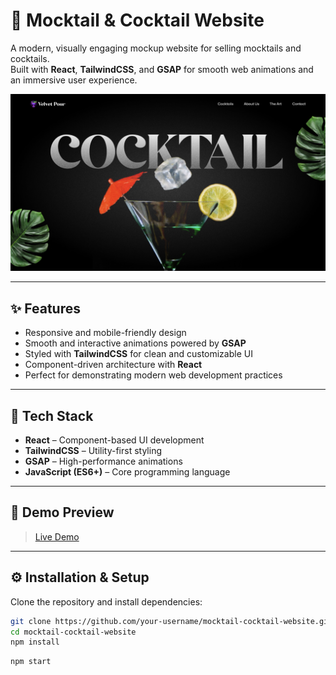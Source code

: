 # 🍹 Mocktail & Cocktail Website

A modern, visually engaging mockup website for selling mocktails and cocktails.  
Built with **React**, **TailwindCSS**, and **GSAP** for smooth web animations and an immersive user experience.  

![Thumbnail](public/images/Cover.jpg)

---

## ✨ Features

- Responsive and mobile-friendly design  
- Smooth and interactive animations powered by **GSAP**  
- Styled with **TailwindCSS** for clean and customizable UI  
- Component-driven architecture with **React**  
- Perfect for demonstrating modern web development practices  

---

## 🚀 Tech Stack

- **React** – Component-based UI development  
- **TailwindCSS** – Utility-first styling  
- **GSAP** – High-performance animations  
- **JavaScript (ES6+)** – Core programming language  

---

## 📸 Demo Preview

> [Live Demo](neon-cocktail.vercel.app)

---

## ⚙️ Installation & Setup

Clone the repository and install dependencies:

```bash
git clone https://github.com/your-username/mocktail-cocktail-website.git
cd mocktail-cocktail-website
npm install
```

```bash
npm start
```

